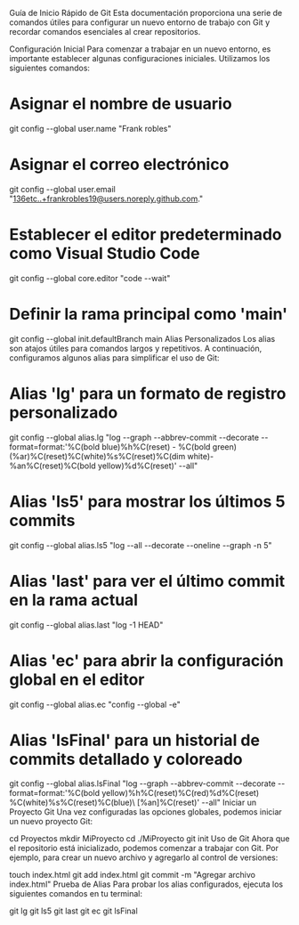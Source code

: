 
Guía de Inicio Rápido de Git
Esta documentación proporciona una serie de comandos útiles para configurar un nuevo entorno de trabajo con Git y recordar comandos esenciales al crear repositorios.

Configuración Inicial
Para comenzar a trabajar en un nuevo entorno, es importante establecer algunas configuraciones iniciales. Utilizamos los siguientes comandos:


# Asignar el nombre de usuario
git config --global user.name "Frank robles"

# Asignar el correo electrónico
git config --global user.email "136etc..+frankrobles19@users.noreply.github.com."

# Establecer el editor predeterminado como Visual Studio Code
git config --global core.editor "code --wait"

# Definir la rama principal como 'main'
git config --global init.defaultBranch main
Alias Personalizados
Los alias son atajos útiles para comandos largos y repetitivos. A continuación, configuramos algunos alias para simplificar el uso de Git:


# Alias 'lg' para un formato de registro personalizado
git config --global alias.lg "log --graph --abbrev-commit --decorate --format=format:'%C(bold blue)%h%C(reset) - %C(bold green) (%ar)%C(reset)%C(white)%s%C(reset)%C(dim white)-%an%C(reset)%C(bold yellow)%d%C(reset)' --all"

# Alias 'ls5' para mostrar los últimos 5 commits
git config --global alias.ls5 "log --all --decorate --oneline --graph -n 5"

# Alias 'last' para ver el último commit en la rama actual
git config --global alias.last "log -1 HEAD"

# Alias 'ec' para abrir la configuración global en el editor
git config --global alias.ec "config --global -e"

# Alias 'lsFinal' para un historial de commits detallado y coloreado
git config --global alias.lsFinal "log --graph --abbrev-commit --decorate --format=format:'%C(bold yellow)%h%C(reset)%C(red)%d\%C(reset) %C(white)%s%C(reset)%C(blue)\ [%an]%C(reset)' --all"
Iniciar un Proyecto Git
Una vez configuradas las opciones globales, podemos iniciar un nuevo proyecto Git:


cd Proyectos
mkdir MiProyecto
cd ./MiProyecto
git init
Uso de Git
Ahora que el repositorio está inicializado, podemos comenzar a trabajar con Git. Por ejemplo, para crear un nuevo archivo y agregarlo al control de versiones:


touch index.html
git add index.html
git commit -m "Agregar archivo index.html"
Prueba de Alias
Para probar los alias configurados, ejecuta los siguientes comandos en tu terminal:


git lg
git ls5
git last
git ec
git lsFinal
